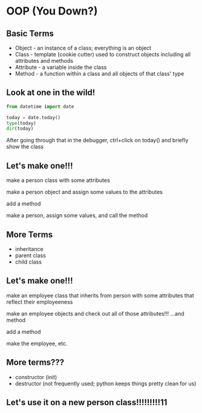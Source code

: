 # OOP (You Down?)
## Basic Terms
* Object - an instance of a class; everything is an object
* Class - template (cookie cutter) used to construct objects including all attributes and methods
* Attribute - a variable inside the class
* Method - a function within a class and all objects of that class' type

## Look at one in the wild!
```python
from datetime import date

today = date.today()
type(today)
dir(today)
```
After going through that in the debugger, ctrl+click on today() and briefly show the class

## Let's make one!!!
make a person class with some attributes

make a person object and assign some values to the attributes

add a method

make a person, assign some values, and call the method

## More Terms
* inheritance
* parent class
* child class

## Let's make one!!!
make an employee class that inherits from person with some attributes that reflect their employeeness

make an employee objects and check out all of those attributes!!! ...and method

add a method

make the employee, etc.

## More terms???
* constructor (init)
* destructor (not frequently used; python keeps things pretty clean for us)

## Let's use it on a new person class!!!!!!!!!11